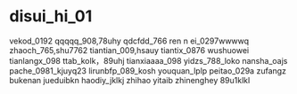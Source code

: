 # disui_hi_01
vekod_0192
qqqqq_908,78uhy
qdcfdd_766
ren n ei_0297wwwwq
zhaoch_765,shu7762
tiantian_009,hsauy
tiantix_0876
wushuowei
tianlangx_098
ttab_kolk，89uhj
tianxiaaaa_098
yidzs_788_loko
nansha_oajs
pache_0981_kjuyq23
lirunbfp_089_kosh
youquan_lplp
peitao_029a
zufangz
bukenan
jueduibkn
haodiy_jklkj
zhihao
yitaib
zhinenghey
89u1klkl
